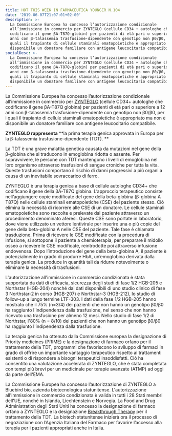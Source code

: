 ```yaml
---
title: HOT THIS WEEK IN FARMACEUTICA YOUNGER N.104
date: '2019-06-07T21:07:01+02:00'
description: >-
  La Commissione Europea ha concesso l’autorizzazione condizionale
  all’immissione in commercio per ZYNTEGLO (cellule CD34 + autologhe che
  codificano il gene βA-T87Q-globin) per pazienti di età pari o superiore a 12
  anni con β-talassemia trasfusione-dipendente con genotipo non β0/β0, per i
  quali il trapianto di cellule staminali ematopoietiche è appropriato ma non è
  disponibile un donatore familiare con antigene leucocitario compatibile. 
socialDesc: >-
  La Commissione Europea ha concesso l’autorizzazione condizionale
  all’immissione in commercio per ZYNTEGLO (cellule CD34 + autologhe che
  codificano il gene βA-T87Q-globin) per pazienti di età pari o superiore a 12
  anni con β-talassemia trasfusione-dipendente con genotipo non β0/β0, per i
  quali il trapianto di cellule staminali ematopoietiche è appropriato ma non è
  disponibile un donatore familiare con antigene leucocitario compatibile.
---
```

La Commissione Europea ha concesso l’autorizzazione condizionale all’immissione in commercio per [ZYNTEGLO](http://investor.bluebirdbio.com/news-releases/news-release-details/bluebird-bio-announces-eu-conditional-marketing-authorization) (cellule CD34+ autologhe che codificano il gene βA-T87Q globina) per pazienti di età pari o superiore a 12 anni con β-talassemia trasfusione-dipendente con genotipo non β0/β0, per i quali il trapianto di cellule staminali ematopoietiche è appropriato ma non è disponibile un donatore familiare con antigene leucocitario compatibile. 

**ZYNTEGLO rappresenta** **la prima terapia genica approvata in Europa per la β-talassemia trasfusione-dipendente (TDT). **

La TDT è una grave malattia genetica causata da mutazioni nel gene della β-globina che si traducono in emoglobina ridotta o assente. Per sopravvivere, le persone con TDT mantengono i livelli di emoglobina nel loro organismo attraverso trasfusioni di sangue croniche per tutta la vita. Queste trasfusioni comportano il rischio di danni progressivi a più organi a causa di un inevitabile sovraccarico di ferro. 

ZYNTEGLO è una terapia genica a base di cellule autologhe CD34+ che codificano il gene della βA-T87Q globina. L’approccio terapeutico consiste nell’aggiungere copie modificate del gene della beta-globina (β-globina A T87Q) nelle cellule staminali ematopoietiche (CSE) del paziente stesso. Ciò elimina la necessità di ricorrere alle CSE di un donatore. Le cellule staminali ematopoietiche sono raccolte e prelevate dal paziente attraverso un procedimento denominato aferesi. Queste CSE sono portate in laboratorio, dove viene utilizzato un vettore lentivirale per inserire una o più copie del gene della beta-globina A nelle CSE del paziente. Tale fase è chiamata trasduzione. Prima di ricevere le CSE modificate con la procedura di infusione, si sottopone il paziente a chemioterapia, per preparare il midollo osseo a ricevere le CSE modificate, reintrodotte poi attraverso infusione endovenosa. Dopo l’introduzione del gene della beta-globina A, il paziente è potenzialmente in grado di produrre HbA, un’emoglobina derivata dalla terapia genica. La produce in quantità tali da ridurre notevolmente o eliminare la necessità di trasfusioni.

L'autorizzazione all'immissione in commercio condizionata è stata supportata da dati di efficacia, sicurezza degli studi di fase 1/2 HGB-205 e Northstar (HGB-204) nonché dai dati disponibili di uno studio clinico di fase 3 Northstar-2 in corso (HGB-207) e Northstar-3 (HGB-212), lo studio di follow-up a lungo termine LTF-303. I dati della fase 1/2 HGB-205 hanno mostrato che il 75% (n=3/4) dei pazienti che non hanno un genotipo β0/β0 ha raggiunto l'indipendenza dalla trasfusione, nel senso che non hanno ricevuto una trasfusione per almeno 12 mesi. Nello studio di fase 1/2 di Northstar, l'80% (n = 8/10) dei pazienti che non hanno un genotipo β0/β0 ha raggiunto l'indipendenza dalla trasfusione.

La terapia genica ha ottenuto dalla Commissione europea la designazione di Priority medicines (PRIME) e la designazione di farmaco orfano per il trattamento della TDT, programmi che favoriscono lo sviluppo di farmaci in grado di offrire un importante vantaggio terapeutico rispetto ai trattamenti esistenti o di rispondere a bisogni terapeutici insoddisfatti. Ciò ha consentito una valutazione accelerata di ZYNTEGLO, che è stata completata con tempi più brevi per un medicinale per terapie avanzate (ATMP) ad oggi da parte dell'EMA.

La Commissione Europea ha concesso l’autorizzazione di ZYNTEGLO a Bluebird bio, azienda biotecnologica statunitense. L'autorizzazione all'immissione in commercio condizionata è valida in tutti i 28 Stati membri dell'UE, nonché in Islanda, Liechtenstein e Norvegia. La Food and Drug Administration degli Stati Uniti ha concesso la designazione di farmaco orfano a ZYNTEGLO e la designazione [Breakthrough Therapy](https://www.farmaceuticayounger.science/blog/2018/12/breakthrough-therapy/) per il trattamento della TDT. La biotech statunitense inizierà ora il processo di negoziazione con l’Agenzia Italiana del Farmaco per favorire l’accesso alla terapia per i pazienti appropriati anche in Italia.
